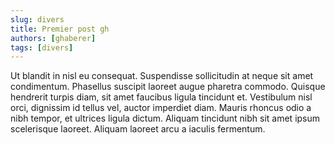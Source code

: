 ```yaml
---
slug: divers
title: Premier post gh
authors: [ghaberer]
tags: [divers]
---
```


Ut blandit in nisl eu consequat. Suspendisse sollicitudin at neque sit amet condimentum. Phasellus suscipit laoreet augue pharetra commodo. Quisque hendrerit turpis diam, sit amet faucibus ligula tincidunt et. Vestibulum nisl orci, dignissim id tellus vel, auctor imperdiet diam. Mauris rhoncus odio a nibh tempor, et ultrices ligula dictum. Aliquam tincidunt nibh sit amet ipsum scelerisque laoreet. Aliquam laoreet arcu a iaculis fermentum. 